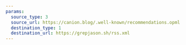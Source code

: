 ```yaml
---
params:
  source_type: 3
  source_url: https://canion.blog/.well-known/recommendations.opml
  destination_type: 1
  destination_url: https://grepjason.sh/rss.xml
---
```

